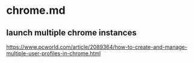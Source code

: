 # chrome.md

## launch multiple chrome instances
https://www.pcworld.com/article/2089364/how-to-create-and-manage-multiple-user-profiles-in-chrome.html
